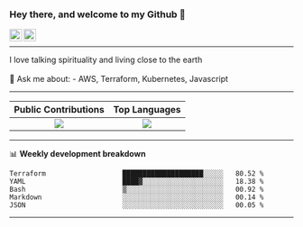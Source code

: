 ### Hey there, and welcome to my Github 👋

<a href="https://www.linkedin.com/in/ibrahiem-mohammad/" target="_blank">
  <img align="left" alt="Ibrahiem's LinkdeIn" width="22px" src="https://cdn.worldvectorlogo.com/logos/linkedin-icon-2.svg"/>
</a>
<a href="https://imohammd.netlify.app/" target="_blank">
  <img align="left" alt="Ibrahiem's Website" width="22px" src="https://cdn.worldvectorlogo.com/logos/netlify.svg"/>
</a>
<br>
<hr>
I love talking spirituality and living close to the earth
<br>
<br>
💬 Ask me about: 
- AWS, Terraform, Kubernetes, Javascript

-------

Public Contributions             |  Top Languages
:-------------------------:|:-------------------------:
![](https://github-readme-stats.vercel.app/api?username=ibrahiem96&show_icons=true&count_private=true&bg_color=30,e96443,904e95&title_color=fff&text_color=fff)  |  ![](https://github-readme-stats.vercel.app/api/top-langs/?username=ibrahiem96&layout=compact&bg_color=30,e96443,904e95&title_color=fff&text_color=fff&hide=html,css)

-------
📊 **Weekly development breakdown**
<!--START_SECTION:waka-->

```text
Terraform                   ████████████████████░░░░░   80.52 %
YAML                        ████▓░░░░░░░░░░░░░░░░░░░░   18.38 %
Bash                        ▒░░░░░░░░░░░░░░░░░░░░░░░░   00.92 %
Markdown                    ░░░░░░░░░░░░░░░░░░░░░░░░░   00.14 %
JSON                        ░░░░░░░░░░░░░░░░░░░░░░░░░   00.05 %
```

<!--END_SECTION:waka-->
-------
